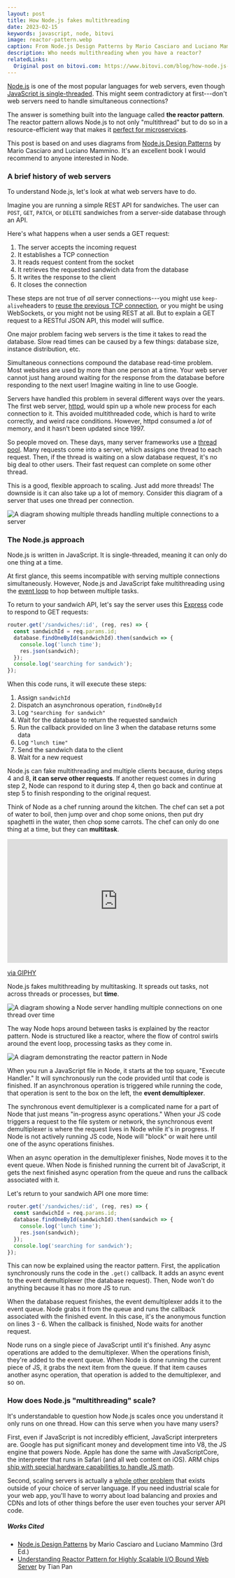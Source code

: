 ```yaml
---
layout: post
title: How Node.js fakes multithreading
date: 2023-02-15
keywords: javascript, node, bitovi
image: reactor-pattern.webp
caption: From Node.js Design Patterns by Mario Casciaro and Luciano Mammino
description: Who needs multithreading when you have a reactor?
relatedLinks:
  Original post on bitovi.com: https://www.bitovi.com/blog/how-node.js-fakes-multithreading
---
```


[Node.js](https://www.bitovi.com/backend-consulting/nodejs-consulting) is one of the most popular languages for web servers, even though [JavaScript is single-threaded](https://codeburst.io/is-javascript-single-threaded-youre-kidding-me-80b11d74f4e5). This might seem contradictory at first---don't web servers need to handle simultaneous connections?

The answer is something built into the language called **the reactor pattern**. The reactor pattern allows Node.js to not only "multithread" but to do so in a resource-efficient way that makes it [perfect for microservices](https://www.bitovi.com/blog/5-reasons-to-choose-nodejs).

This post is based on and uses diagrams from [Node.js Design Patterns](https://www.nodejsdesignpatterns.com/) by Mario Casciaro and Luciano Mammino. It's an excellent book I would recommend to anyone interested in Node.

### A brief history of web servers

To understand Node.js, let's look at what web servers have to do.

Imagine you are running a simple REST API for sandwiches. The user can `POST`, `GET`, `PATCH`, or `DELETE` sandwiches from a server-side database through an API.

Here's what happens when a user sends a GET request:

1.  The server accepts the incoming request
2.  It establishes a TCP connection
3.  It reads request content from the socket
4.  It retrieves the requested sandwich data from the database
5.  It writes the response to the client
6.  It closes the connection

These steps are not true of _all_ server connections---you might use `keep-alive`headers to [reuse the previous TCP connection](https://connectreport.com/blog/tuning-http-keep-alive-in-node-js/), or you might be using WebSockets, or you might not be using REST at all. But to explain a GET request to a RESTful JSON API, this model will suffice.

One major problem facing web servers is the time it takes to read the database. Slow read times can be caused by a few things: database size, instance distribution, etc.

Simultaneous connections compound the database read-time problem. Most websites are used by more than one person at a time. Your web server cannot just hang around waiting for the response from the database before responding to the next user! Imagine waiting in line to use Google.

Servers have handled this problem in several different ways over the years. The first web server, [httpd](https://www.w3.org/Daemon/), would spin up a whole new process for each connection to it. This avoided multithreaded code, which is hard to write correctly, and weird race conditions. However, httpd consumed a _lot_ of memory, and it hasn't been updated since 1997.

So people moved on. These days, many server frameworks use a [thread pool](https://en.wikipedia.org/wiki/Thread_pool). Many requests come into a server, which assigns one thread to each request. Then, if the thread is waiting on a slow database request, it's no big deal to other users. Their fast request can complete on some other thread.

This is a good, flexible approach to scaling. Just add more threads! The downside is it can also take up a lot of memory. Consider this diagram of a server that uses one thread per connection.

![A diagram showing multiple threads handling multiple connections to a server](multithreading-1.webp)

### The Node.js approach

Node.js is written in JavaScript. It is single-threaded, meaning it can only do one thing at a time.

At first glance, this seems incompatible with serving multiple connections simultaneously. However, Node.js and JavaScript fake multithreading using the [event loop](https://developer.mozilla.org/en-US/docs/Web/JavaScript/EventLoop) to hop between multiple tasks.

To return to your sandwich API, let's say the server uses this [Express](https://expressjs.com/) code to respond to GET requests:

```javascript
router.get('/sandwiches/:id', (reg, res) => {
  const sandwichId = req.params.id;
  database.findOneById(sandwichId).then(sandwich => {
    console.log('lunch time');
    res.json(sandwich);
  });
  console.log('searching for sandwich');
});
```

When this code runs, it will execute these steps:

1.  Assign `sandwichId`
2.  Dispatch an asynchronous operation, `findOneById`
3.  Log `"searching for sandwich"`
4.  Wait for the database to return the requested sandwich
5.  Run the callback provided on line 3 when the database returns some data
6.  Log `"lunch time"`
7.  Send the sandwich data to the client
8.  Wait for a new request

Node.js can fake multithreading and multiple clients because, during steps 4 and 8, **it can serve other requests**. If another request comes in during step 2, Node can respond to it during step 4, then go back and continue at step 5 to finish responding to the original request.

Think of Node as a chef running around the kitchen. The chef can set a pot of water to boil, then jump over and chop some onions, then put dry spaghetti in the water, then chop some carrots. The chef can only do one thing at a time, but they can **multitask**.

<div style="width:100%;height:0;padding-bottom:56%;position:relative;"><iframe src="https://giphy.com/embed/UovJw8VQReFiiIy8C9" width="100%" height="100%" style="position:absolute" frameBorder="0" class="giphy-embed" allowFullScreen></iframe></div><p><a href="https://giphy.com/gifs/team17-overcooked-2-overcooked2-UovJw8VQReFiiIy8C9">via GIPHY</a></p>

Node.js fakes multithreading by multitasking. It spreads out tasks, not across threads or processes, but **time**.

![A diagram showing a Node server handling multiple connections on one thread over time](multithreading-2.webp)

The way Node hops around between tasks is explained by the reactor pattern. Node is structured like a reactor, where the flow of control swirls around the event loop, processing tasks as they come in.

![A diagram demonstrating the reactor pattern in Node](reactor-pattern.webp)

When you run a JavaScript file in Node, it starts at the top square, "Execute Handler." It will synchronously run the code provided until that code is finished. If an asynchronous operation is triggered while running the code, that operation is sent to the box on the left, the **event demultiplexer**.

The synchronous event demultiplexer is a complicated name for a part of Node that just means "in-progress async operations." When your JS code triggers a request to the file system or network, the synchronous event demultiplexer is where the request lives in Node while it's in progress. If Node is not actively running JS code, Node will "block" or wait here until one of the async operations finishes.

When an async operation in the demultiplexer finishes, Node moves it to the event queue. When Node is finished running the current bit of JavaScript, it gets the next finished async operation from the queue and runs the callback associated with it.

Let's return to your sandwich API one more time:

```javascript
router.get('/sandwiches/:id', (reg, res) => {
  const sandwichId = req.params.id;
  database.findOneById(sandwichId).then(sandwich => {
    console.log('lunch time');
    res.json(sandwich);
  });
  console.log('searching for sandwich');
});
```

This can now be explained using the reactor pattern. First, the application synchronously runs the code in the `.get()` callback. It adds an async event to the event demultiplexer (the database request). Then, Node won't do anything because it has no more JS to run.

When the database request finishes, the event demultiplexer adds it to the event queue. Node grabs it from the queue and runs the callback associated with the finished event. In this case, it's the anonymous function on lines 3 - 6. When the callback is finished, Node waits for another request.

Node runs on a single piece of JavaScript until it's finished. Any async operations are added to the demultiplexer. When the operations finish, they're added to the event queue. When Node is done running the current piece of JS, it grabs the next item from the queue. If that item causes another async operation, that operation is added to the demultiplexer, and so on.

### How does Node.js "multithreading" scale?

It's understandable to question how Node.js scales once you understand it only runs on one thread. How can this serve when you have many users?

First, even if JavaScript is not incredibly efficient, JavaScript interpreters are. Google has put significant money and development time into V8, the JS engine that powers Node. Apple has done the same with JavaScriptCore, the interpreter that runs in Safari (and all web content on iOS). ARM chips [ship with special hardware capabilities to handle JS math](https://stackoverflow.com/questions/50966676/why-do-arm-chips-have-an-instruction-with-javascript-in-the-name-fjcvtzs).

Second, scaling servers is actually a [whole other problem](https://www.quora.com/How-does-Node-js-handle-multiple-connections) that exists outside of your choice of server language. If you need industrial scale for your web app, you'll have to worry about load balancing and proxies and CDNs and lots of other things before the user even touches your server API code.

##### Works Cited

- [Node.js Design Patterns](https://www.nodejsdesignpatterns.com/) by Mario Casciaro and Luciano Mammino (3rd Ed.)
- [Understanding Reactor Pattern for Highly Scalable I/O Bound Web Server](https://tianpan.co/blog/2015-01-13-understanding-reactor-pattern-for-highly-scalable-i-o-bound-web-server) by Tian Pan

